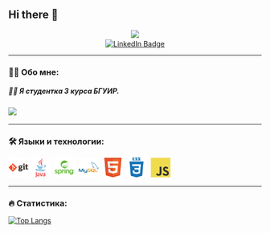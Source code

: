 ## Hi there 👋
<div id="header" align="center">
  <img src="https://media0.giphy.com/media/v1.Y2lkPTc5MGI3NjExbW5rOWt6dmpvaWQ0dzZwbndkb2thY2l5OXF0MWlsZWRueHM0dmJmcSZlcD12MV9pbnRlcm5hbF9naWZfYnlfaWQmY3Q9Zw/QDjpIL6oNCVZ4qzGs7/giphy.gif" width="100"/>
</div>

<div id="badges" align="center">
  <a href="https://www.linkedin.com/in/%D0%BB%D0%B8%D0%B7%D0%B0-%D1%85%D0%BE%D1%80%D1%83%D0%B6%D0%B8%D0%BA-90104b333/">
    <img src="https://img.shields.io/badge/LinkedIn-blue?style=for-the-badge&logo=linkedin&logoColor=white" alt="LinkedIn Badge"/>
  </a>
</div>

---

### :woman_technologist: Обо мне:
##### :woman_student: Я студентка 3 курса БГУИР.
<img src="https://media4.giphy.com/media/v1.Y2lkPTc5MGI3NjExOHg1OW1zN3QxZzJ6M29pOHcwMW0zd3prbmF2MGpzdm00YW96Yzh3NyZlcD12MV9pbnRlcm5hbF9naWZfYnlfaWQmY3Q9Zw/Dh5q0sShxgp13DwrvG/giphy.gif" width="200">

---

### :hammer_and_wrench: Языки и технологии:
<div>
  <img src="https://github.com/devicons/devicon/blob/master/icons/git/git-original-wordmark.svg" title="Git" **alt="Git" width="40" height="40"/>
  <img src="https://github.com/devicons/devicon/blob/master/icons/java/java-original-wordmark.svg" title="Java" alt="Java" width="40" height="40"/>&nbsp;
  <img src="https://github.com/devicons/devicon/blob/master/icons/spring/spring-original-wordmark.svg" title="Spring" alt="Spring" width="40" height="40"/>&nbsp;
  <img src="https://github.com/devicons/devicon/blob/master/icons/mysql/mysql-original-wordmark.svg" title="MySQL"  alt="MySQL" width="40" height="40"/>&nbsp;
  <img src="https://github.com/devicons/devicon/blob/master/icons/html5/html5-original.svg" title="HTML5" alt="HTML" width="40" height="40"/>&nbsp;
  <img src="https://github.com/devicons/devicon/blob/master/icons/css3/css3-plain-wordmark.svg"  title="CSS3" alt="CSS" width="40" height="40"/>&nbsp;
  <img src="https://github.com/devicons/devicon/blob/master/icons/javascript/javascript-original.svg" title="JavaScript" alt="JavaScript" width="40" height="40"/>&nbsp;
</div>

---

### :fire: Статистика:
[![Top Langs](https://github-readme-stats.vercel.app/api/top-langs/?username=LizaHoruzhik&layout=compact&theme=vision-friendly-dark)](https://github.com/anuraghazra/github-readme-stats)
